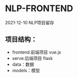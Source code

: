 # NLP-FRONTEND
2021-12-10
NLP项目留存

## 项目结构：
- frontend:前端项目 vue.js
- serve:后端项目 flask
- data：数据
- models：模型
